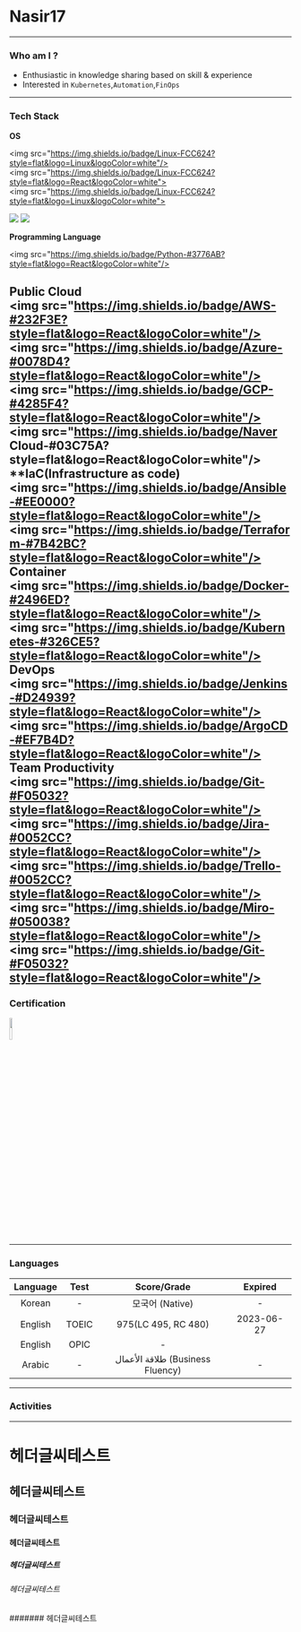# Nasir17

---

### Who am I ?

- Enthusiastic in knowledge sharing based on skill & experience
- Interested in `Kubernetes`,`Automation`,`FinOps`

---

### Tech Stack

**OS**

<img src="https://img.shields.io/badge/Linux-FCC624?style=flat&logo=Linux&logoColor=white"/>
<img src="https://img.shields.io/badge/Linux-FCC624?style=flat&logo=React&logoColor=white">
<img src="https://img.shields.io/badge/Linux-FCC624?style=flat&logo=Linux&logoColor=white">

<img src="https://img.shields.io/badge/Python-3776AB?style=flat-square&logo=Python&logoColor=FFFFFF"/>
<img src="https://img.shields.io/badge/React-61DAFB?style=flat&logo=React&logoColor=white"/>



**Programming Language**

<img src="https://img.shields.io/badge/Python-#3776AB?style=flat&logo=React&logoColor=white"/>

**Public Cloud**
<img src="https://img.shields.io/badge/AWS-#232F3E?style=flat&logo=React&logoColor=white"/>
<img src="https://img.shields.io/badge/Azure-#0078D4?style=flat&logo=React&logoColor=white"/>
<img src="https://img.shields.io/badge/GCP-#4285F4?style=flat&logo=React&logoColor=white"/>
<img src="https://img.shields.io/badge/Naver Cloud-#03C75A?style=flat&logo=React&logoColor=white"/>
**IaC(Infrastructure as code)
<img src="https://img.shields.io/badge/Ansible-#EE0000?style=flat&logo=React&logoColor=white"/>
<img src="https://img.shields.io/badge/Terraform-#7B42BC?style=flat&logo=React&logoColor=white"/>
**Container**
<img src="https://img.shields.io/badge/Docker-#2496ED?style=flat&logo=React&logoColor=white"/>
<img src="https://img.shields.io/badge/Kubernetes-#326CE5?style=flat&logo=React&logoColor=white"/>
**DevOps**
<img src="https://img.shields.io/badge/Jenkins-#D24939?style=flat&logo=React&logoColor=white"/>
<img src="https://img.shields.io/badge/ArgoCD-#EF7B4D?style=flat&logo=React&logoColor=white"/>
**Team Productivity**
<img src="https://img.shields.io/badge/Git-#F05032?style=flat&logo=React&logoColor=white"/>
<img src="https://img.shields.io/badge/Jira-#0052CC?style=flat&logo=React&logoColor=white"/>
<img src="https://img.shields.io/badge/Trello-#0052CC?style=flat&logo=React&logoColor=white"/>
<img src="https://img.shields.io/badge/Miro-#050038?style=flat&logo=React&logoColor=white"/>
<img src="https://img.shields.io/badge/Git-#F05032?style=flat&logo=React&logoColor=white"/>
---

### Certification

<a href="https://www.credential.net/91ebef74-80ff-4159-820a-e0aa86025eec?key=e5ade0ef2f44280a46ac6cf19732a3695e8eb5c5953d135be394dddb8d9135eb#gs.9cdskt"><img src="https://images.credential.net/badge/tiny/tjbm0z2y_1660586578256_badge.png" width="10%" height="10%"></a>

---

### Languages

|Language|Test|Score/Grade|Expired|
|:---:|:---:|:---:|:---:|
|Korean|-|모국어 (Native)|-|
|English|TOEIC|975(LC 495, RC 480)|2023-06-27|
|English|OPIC|-||
|Arabic|-| طلاقة الأعمال (Business Fluency)|-|


---

### Activities

---

# 헤더글씨테스트
## 헤더글씨테스트
### 헤더글씨테스트
#### 헤더글씨테스트
##### 헤더글씨테스트
###### 헤더글씨테스트
####### 헤더글씨테스트
